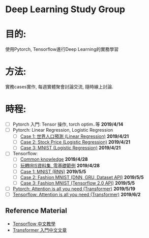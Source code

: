 # Deep Learning Study Group

# 目的:
使用Pytorch, Tensorflow進行Deep Learning的實務學習
# 方法:
實務cases實作, 每週實體聚會討論交流, 隨時線上討論.
# 時程:
+ [ ] Pytorch 入門: Tensor 操作, torch optim..等 **2019/4/14**
+ [ ] Pytorch: Linear Regression, Logistic Regression
  + [ ] [Case 1: 世界人口預測 (Linear Regression)][6] **2019/4/21**
  + [ ] [Case 2: Stock Price (Logistic Regression)][7] **2019/4/21**
  + [ ] [Case 3: MNIST (Logistic Regression)][12] **2019/4/21**
+ [ ] Tensorflow: 
  + [ ] [Common knowledge][3] **2019/4/28**
  + [ ] [玩轉IRIS資料集, 零基礎範例][5] **2019/4/28**
  + [ ] [Case 1: MNIST (RNN)][2] **2019/5/5**
  + [ ] [Case 2: Fashion MNIST (DNN, GRU, Dataset API)][1] **2019/5/5**
  + [ ] [Case 3: Fashion MNIST (Tensorflow 2.0 API)][9] **2019/5/5**

+ [ ] [Pytorch: Attention is all you need (Transformer)][4] **2019/5/19**
+ [ ] [Tensorflow: Attention is all you need (Transformer)][8] **2019/6/2**

## Reference Material
+ [Tensorflow 中文教學][10]
+ [Transformer 入門中文文章][11]

[1]:https://colab.research.google.com/drive/1Nn_9cdSK9yH4nWJx-vdKat8NWnmjopu0
[2]:https://colab.research.google.com/drive/18FqI18psdH30WUJ1uPd6zVgK2AwxO_Bj
[3]:https://medium.com/the-artificial-impostor/notes-understanding-tensorflow-part-1-5f0ebb253ad4
[4]:https://github.com/jadore801120/attention-is-all-you-need-pytorch
[5]:https://www.jianshu.com/p/b86c020747f9
[6]:https://github.com/ZhiqingXiao/pytorch-book/blob/master/chapter05_linear/population.ipynb
[7]:https://github.com/ZhiqingXiao/pytorch-book/blob/master/chapter06_logistic/stock_volume.ipynb
[8]:https://github.com/princewen/tensorflow_practice/tree/master/basic/Basic-Transformer-Demo
[9]:https://www.jianshu.com/p/c7a280600da8
[10]:https://github.com/Hvass-Labs/TensorFlow-Tutorials-Chinese
[11]:https://voidism.github.io/note/2019/02/05/Transformer_Intro/
[12]:https://medium.com/jovian-io/image-classification-using-logistic-regression-in-pytorch-ebb96cc9eb79
